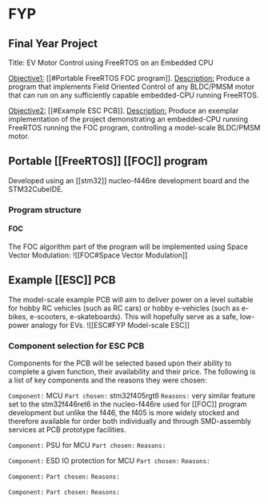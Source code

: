 # FYP
## Final Year Project
Title: EV Motor Control using FreeRTOS on an Embedded CPU

<u>Objective1:</u> [[#Portable FreeRTOS FOC program]]. 
<u>Description:</u> Produce a program that implements Field Oriented Control of any BLDC/PMSM motor that can run on any sufficiently capable embedded-CPU running FreeRTOS. 

<u>Objective2:</u> [[#Example ESC PCB]]. 
<u>Description:</u> Produce an exemplar implementation of the project demonstrating an embedded-CPU running FreeRTOS running the FOC program, controlling a model-scale BLDC/PMSM motor.  

## Portable [[FreeRTOS]] [[FOC]] program
Developed using an [[stm32]] nucleo-f446re development board and the STM32CubeIDE.

### Program structure


#### FOC
The FOC algorithm part of the program will be implemented using Space Vector Modulation: 
![[FOC#Space Vector Modulation]]

## Example [[ESC]] PCB
The model-scale example PCB will aim to deliver power on a level suitable for hobby RC vehicles (such as RC cars) or hobby e-vehicles (such as e-bikes, e-scooters, e-skateboards).
This will hopefully serve as a safe, low-power analogy for EVs. 
![[ESC#FYP Model-scale ESC]]

### Component selection for ESC PCB
Components for the PCB will be selected based upon their ability to complete a given function, their availability and their price.
The following is a list of key components and the reasons they were chosen:

`Component:` MCU
`Part chosen:` stm32f405rgt6
`Reasons:` very similar feature set to the stm32f446ret6 in the nucleo-f446re used for [[FOC]] program development but unlike the f446, the f405 is more widely stocked and therefore available for order both individually and through SMD-assembly services at PCB prototype facilities. 

`Component:` PSU for MCU
`Part chosen:` 
`Reasons:` 

`Component:` ESD IO protection for MCU
`Part chosen:` 
`Reasons:` 

`Component:` 
`Part chosen:` 
`Reasons:` 

`Component:` 
`Part chosen:` 
`Reasons:` 